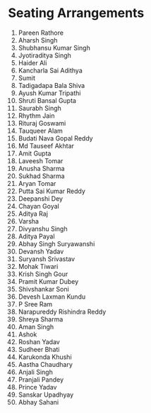 # Seating Arrangements

1. Pareen Rathore
2. Aharsh Singh
3. Shubhansu Kumar Singh
4. Jyotiraditya Singh
5. Haider Ali
6. Kancharla Sai Adithya
7. Sumit
8. Tadigadapa Bala Shiva
9. Ayush Kumar Tripathi
10. Shruti Bansal Gupta
11. Saurabh Singh
12. Rhythm Jain
13. Rituraj Goswami
14. Tauqueer Alam
15. Budati Nava Gopal Reddy
16. Md Tauseef Akhtar
17. Amit Gupta
18. Laveesh Tomar
19. Anusha Sharma
20. Sukhad Sharma
21. Aryan Tomar
22. Putta Sai Kumar Reddy
23. Deepanshi Dey
24. Chayan Goyal
25. Aditya Raj
26. Varsha
27. Divyanshu Singh
28. Aditya Payal
29. Abhay Singh Suryawanshi
30. Devansh Yadav
31. Suryansh Srivastav
32. Mohak Tiwari
33. Krish Singh Gour
34. Pramit Kumar Dubey
35. Shivshankar Soni
36. Devesh Laxman Kundu
37. P Sree Ram
38. Narapureddy Rishindra Reddy
39. Shreya Sharma
40. Aman Singh
41. Ashok
42. Roshan Yadav
43. Sudheer Bhati
44. Karukonda Khushi
45. Aastha Chaudhary
46. Anjali Singh
47. Pranjali Pandey
48. Prince Yadav
49. Sanskar Upadhyay
50. Abhay Sahani
